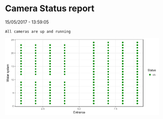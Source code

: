 Camera Status report
================
15/05/2017 - 13:59:05

    All cameras are up and running

![](camreport_files/figure-markdown_github/unnamed-chunk-2-1.png)

